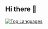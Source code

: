 ## Hi there 👋
[![Top Languages](https://github-readme-stats.vercel.app/api/top-langs/?username=Jdrty&layout=compact&hide=html,css&langs_count=5)](https://github.com/anuraghazra/github-readme-stats)

<!--
**Jdrty/Jdrty** is a ✨ _special_ ✨ repository because its `README.md` (this file) appears on your GitHub profile.

Here are some ideas to get you started:

- 🔭 I’m currently working on ...
- 🌱 I’m currently learning ...
- 👯 I’m looking to collaborate on ...
- 🤔 I’m looking for help with ...
- 💬 Ask me about ...
- 📫 How to reach me: ...
- 😄 Pronouns: ...
- ⚡ Fun fact: ...
-->
